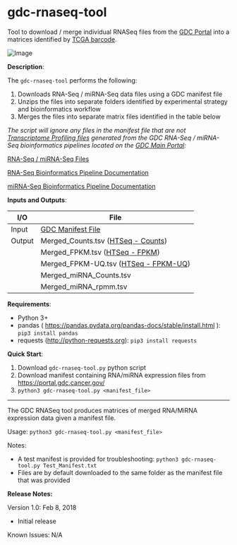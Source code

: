 # gdc-rnaseq-tool
Tool to download / merge individual RNASeq files from the [GDC Portal](https://portal.gdc.cancer.gov) into a matrices identified by [TCGA barcode](https://wiki.nci.nih.gov/display/TCGA/TCGA+barcode).

![Image](https://raw.githubusercontent.com/cpreid2/gdc-rnaseq-tool/master/Images/TCGA%20Barcode.png)

__Description__:

The `gdc-rnaseq-tool` performs the following:

1. Downloads RNA-Seq / miRNA-Seq data files using a GDC manifest file
2. Unzips the files into separate folders identified by experimental strategy and bioinformatics workflow
3. Merges the files into separate matrix files identified in the table below

*The script will ignore any files in the manifest file that are not [Transcriptome Profiling files](https://portal.gdc.cancer.gov/repository?filters=%7B%22op%22%3A%22and%22%2C%22content%22%3A%5B%7B%22op%22%3A%22in%22%2C%22content%22%3A%7B%22field%22%3A%22files.data_category%22%2C%22value%22%3A%5B%22Transcriptome%20Profiling%22%5D%7D%7D%5D%7D) generated from the GDC RNA-Seq / miRNA-Seq bioinformatics pipelines located on the [GDC Main Portal](https://portal.gdc.cancer.gov):*

[RNA-Seq / miRNA-Seq Files](https://portal.gdc.cancer.gov/repository?filters=%7B%22op%22%3A%22and%22%2C%22content%22%3A%5B%7B%22op%22%3A%22in%22%2C%22content%22%3A%7B%22field%22%3A%22files.data_category%22%2C%22value%22%3A%5B%22Transcriptome%20Profiling%22%5D%7D%7D%5D%7D)

[RNA-Seq Bioinformatics Pipeline Documentation](https://docs.gdc.cancer.gov/Data/Bioinformatics_Pipelines/Expression_mRNA_Pipeline/)

[miRNA-Seq Bioinformatics Pipeline Documentation](https://docs.gdc.cancer.gov/Data/Bioinformatics_Pipelines/miRNA_Pipeline/)

__Inputs and Outputs__:

| I/O | File |
|---|---|
| Input | [GDC Manifest File](https://docs.gdc.cancer.gov/Data_Transfer_Tool/Users_Guide/Preparing_for_Data_Download_and_Upload/#obtaining-a-manifest-file-for-data-download) |
| Output | Merged_Counts.tsv ([HTSeq - Counts](https://docs.gdc.cancer.gov/Data/Bioinformatics_Pipelines/Expression_mRNA_Pipeline/#upper-quartile-fpkm)) |
|  | Merged_FPKM.tsv ([HTSeq - FPKM](https://docs.gdc.cancer.gov/Data/Bioinformatics_Pipelines/Expression_mRNA_Pipeline/#fpkm)) |
|  | Merged_FPKM-UQ.tsv ([HTSeq - FPKM-UQ](https://docs.gdc.cancer.gov/Data/Bioinformatics_Pipelines/Expression_mRNA_Pipeline/#upper-quartile-fpkm)) |
|  | Merged_miRNA_Counts.tsv |
|  | Merged_miRNA_rpmm.tsv |


__Requirements__:

- Python 3+
- pandas ( https://pandas.pydata.org/pandas-docs/stable/install.html ): `pip3 install pandas`
- requests (http://python-requests.org): `pip3 install requests`

__Quick Start__:

1. Download `gdc-rnaseq-tool.py` python script
2. Download manifest containing RNA/miRNA expression files from https://portal.gdc.cancer.gov/
3. `python3 gdc-rnaseq-tool.py <manifest_file>`
---

The GDC RNASeq tool produces matrices of merged RNA/MiRNA expression data given a manifest file.

Usage: `python3 gdc-rnaseq-tool.py <manifest_file>`

Notes:
* A test manifest is provided for troubleshooting:  `python3 gdc-rnaseq-tool.py Test_Manifest.txt`
* Files are by default downloaded to the same folder as the manifest file that was provided

**Release Notes:**

Version 1.0: Feb 8, 2018

* Initial release

Known Issues:
N/A
